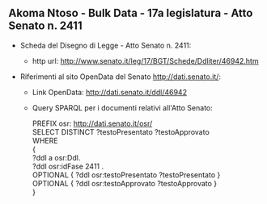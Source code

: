 ## Akoma Ntoso - Bulk Data - 17a legislatura - Atto Senato n. 2411 ##

* Scheda del Disegno di Legge - Atto Senato n. 2411:
	* http url: http://www.senato.it/leg/17/BGT/Schede/Ddliter/46942.htm

* Riferimenti al sito OpenData del Senato http://dati.senato.it/:
	* Link OpenData: http://dati.senato.it/ddl/46942
	* Query SPARQL per i documenti relativi all'Atto Senato:

        PREFIX osr: <http://dati.senato.it/osr/>  
		SELECT DISTINCT ?testoPresentato ?testoApprovato  
		WHERE  
		{  
		    ?ddl a osr:Ddl.  
		    ?ddl osr:idFase 2411 .  
		    OPTIONAL { ?ddl osr:testoPresentato ?testoPresentato }  
		    OPTIONAL { ?ddl osr:testoApprovato ?testoApprovato }  
		}
		